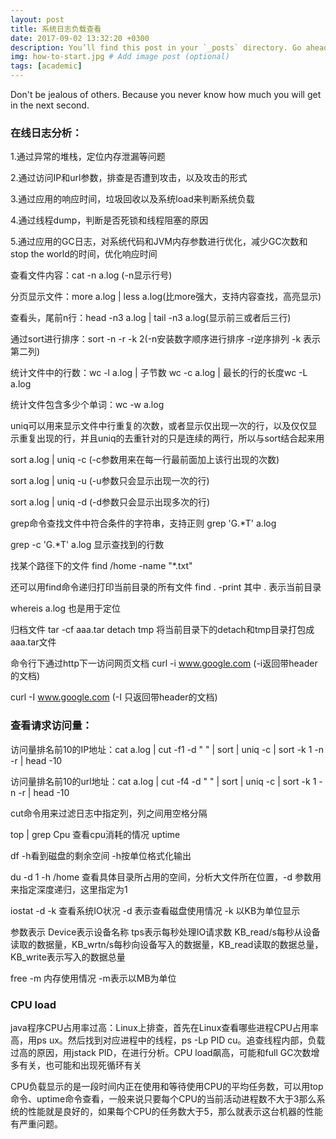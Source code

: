 ```yaml
---
layout: post
title: 系统日志负载查看
date: 2017-09-02 13:32:20 +0300
description: You’ll find this post in your `_posts` directory. Go ahead and edit it and re-build the site to see your changes. # Add post description (optional)
img: how-to-start.jpg # Add image post (optional)
tags: [academic]
---
```

Don't be jealous of others. Because you never know how much you will get in the next second. 

### 在线日志分析：
1.通过异常的堆栈，定位内存泄漏等问题

2.通过访问IP和url参数，排查是否遭到攻击，以及攻击的形式

3.通过应用的响应时间，垃圾回收以及系统load来判断系统负载

4.通过线程dump，判断是否死锁和线程阻塞的原因

5.通过应用的GC日志，对系统代码和JVM内存参数进行优化，减少GC次数和stop the world的时间，优化响应时间

查看文件内容：cat -n a.log (-n显示行号)

分页显示文件：more a.log  |  less a.log(比more强大，支持内容查找，高亮显示)

查看头，尾前n行：head -n3 a.log  |  tail -n3 a.log(显示前三或者后三行)

通过sort进行排序：sort -n -r -k 2(-n安装数字顺序进行排序  -r逆序排列   -k 表示第二列)

统计文件中的行数：wc -l a.log  |  子节数 wc -c a.log |  最长的行的长度wc -L a.log

统计文件包含多少个单词：wc -w a.log

uniq可以用来显示文件中行重复的次数，或者显示仅出现一次的行，以及仅仅显示重复出现的行，并且uniq的去重针对的只是连续的两行，所以与sort结合起来用

sort a.log \| uniq -c (-c参数用来在每一行最前面加上该行出现的次数)

sort a.log \| uniq -u (-u参数只会显示出现一次的行)

sort a.log \| uniq -d (-d参数只会显示出现多次的行)

grep命令查找文件中符合条件的字符串，支持正则 grep 'G.*T' a.log 

grep -c  'G.*T' a.log 显示查找到的行数
 
找某个路径下的文件  find /home -name "*.txt"

还可以用find命令递归打印当前目录的所有文件  find . -print 其中 . 表示当前目录

whereis a.log  也是用于定位

归档文件  tar -cf aaa.tar detach tmp 将当前目录下的detach和tmp目录打包成aaa.tar文件

命令行下通过http下一访问网页文档 curl -i  www.google.com  (-i返回带header的文档)

curl -I  www.google.com  (-I 只返回带header的文档)

### 查看请求访问量：

访问量排名前10的IP地址：cat a.log \| cut -f1 -d " "  \|  sort \| uniq -c \| sort -k 1 -n -r \| head -10

访问量排名前10的url地址：cat a.log \| cut -f4 -d " "  \|  sort \| uniq -c \| sort -k 1 -n -r \| head -10

cut命令用来过滤日志中指定列，列之间用空格分隔

top \| grep Cpu 查看cpu消耗的情况  uptime

df -h看到磁盘的剩余空间   -h按单位格式化输出

du -d 1 -h /home 查看具体目录所占用的空间，分析大文件所在位置，-d 参数用来指定深度递归，这里指定为1 

iostat -d -k 查看系统IO状况 -d 表示查看磁盘使用情况  -k 以KB为单位显示

参数表示  Device表示设备名称   tps表示每秒处理IO请求数  KB_read/s每秒从设备读取的数据量，KB_wrtn/s每秒向设备写入的数据量，KB_read读取的数据总量，KB_write表示写入的数据总量

free -m 内存使用情况 -m表示以MB为单位

### CPU load
java程序CPU占用率过高：Linux上排查，首先在Linux查看哪些进程CPU占用率高，用ps ux。然后找到对应进程中的线程，ps -Lp PID cu。追查线程内部，负载过高的原因，用jstack PID，在进行分析。CPU load飙高，可能和full GC次数增多有关，也可能和出现死循环有关

CPU负载显示的是一段时间内正在使用和等待使用CPU的平均任务数，可以用top命令、uptime命令查看，一般来说只要每个CPU的当前活动进程数不大于3那么系统的性能就是良好的，如果每个CPU的任务数大于5，那么就表示这台机器的性能有严重问题。